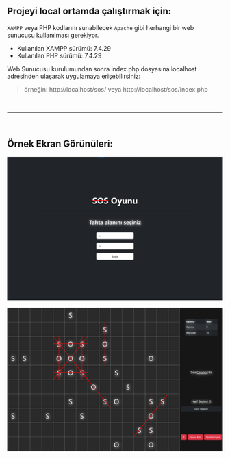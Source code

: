 
## Projeyi local ortamda çalıştırmak için:

`XAMPP` veya PHP kodlarını sunabilecek `Apache` gibi herhangi bir web sunucusu kullanılması gerekiyor.

- Kullanılan XAMPP sürümü: 7.4.29
- Kullanılan PHP sürümü: 7.4.29

Web Sunucusu kurulumundan sonra index.php dosyasına localhost adresinden ulaşarak uygulamaya erişebilirsiniz:

> örneğin: http://localhost/sos/ veya http://localhost/sos/index.php

<br>
<hr>
<br>

## Örnek Ekran Görünüleri:

![Ekran Görüntüsü 1](r1.png "Title")

![Ekran Görüntüsü 2](r2.png "Title")